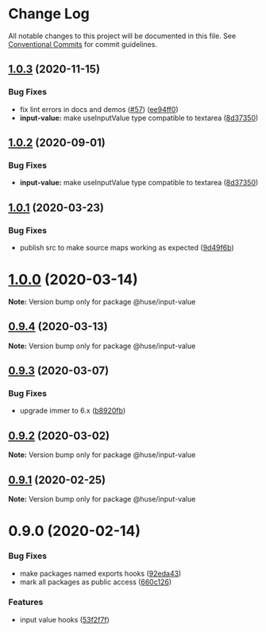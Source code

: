 # Change Log

All notable changes to this project will be documented in this file.
See [Conventional Commits](https://conventionalcommits.org) for commit guidelines.

## [1.0.3](https://github.com/ecomfe/react-hooks/compare/@huse/input-value@1.0.1...@huse/input-value@1.0.3) (2020-11-15)


### Bug Fixes

* fix lint errors in docs and demos ([#57](https://github.com/ecomfe/react-hooks/issues/57)) ([ee94ff0](https://github.com/ecomfe/react-hooks/commit/ee94ff02bf09696374ca4250c496a4dec0cbe02a))
* **input-value:** make useInputValue type compatible to textarea ([8d37350](https://github.com/ecomfe/react-hooks/commit/8d37350e351ec0115a143b1f80f1c359e7a97b34))





## [1.0.2](https://github.com/ecomfe/react-hooks/compare/@huse/input-value@1.0.1...@huse/input-value@1.0.2) (2020-09-01)


### Bug Fixes

* **input-value:** make useInputValue type compatible to textarea ([8d37350](https://github.com/ecomfe/react-hooks/commit/8d37350e351ec0115a143b1f80f1c359e7a97b34))





## [1.0.1](https://github.com/ecomfe/react-hooks/compare/@huse/input-value@0.9.3...@huse/input-value@1.0.1) (2020-03-23)


### Bug Fixes

* publish src to make source maps working as expected ([9d49f6b](https://github.com/ecomfe/react-hooks/commit/9d49f6b294a445c302f05da958c6e427e7eae669))





# [1.0.0](https://github.com/ecomfe/react-hooks/compare/@huse/input-value@0.9.3...@huse/input-value@1.0.0) (2020-03-14)

**Note:** Version bump only for package @huse/input-value





## [0.9.4](https://github.com/ecomfe/react-hooks/compare/@huse/input-value@0.9.3...@huse/input-value@0.9.4) (2020-03-13)

**Note:** Version bump only for package @huse/input-value





## [0.9.3](https://github.com/ecomfe/react-hooks/compare/@huse/input-value@0.9.2...@huse/input-value@0.9.3) (2020-03-07)


### Bug Fixes

* upgrade immer to 6.x ([b8920fb](https://github.com/ecomfe/react-hooks/commit/b8920fb67a14bd111b543efdcd58b67b8277ba46))





## [0.9.2](https://github.com/ecomfe/react-hooks/compare/@huse/input-value@0.9.1...@huse/input-value@0.9.2) (2020-03-02)

**Note:** Version bump only for package @huse/input-value





## [0.9.1](https://github.com/ecomfe/react-hooks/compare/@huse/input-value@0.9.0...@huse/input-value@0.9.1) (2020-02-25)

**Note:** Version bump only for package @huse/input-value





# 0.9.0 (2020-02-14)


### Bug Fixes

* make packages named exports hooks ([92eda43](https://github.com/ecomfe/react-hooks/commit/92eda43f2a3653f27cdf7545a70894995d0dbb5a))
* mark all packages as public access ([660c126](https://github.com/ecomfe/react-hooks/commit/660c1265ee27cb0de0e7b456904a22f4370002d0))


### Features

* input value hooks ([53f2f7f](https://github.com/ecomfe/react-hooks/commit/53f2f7f791d780a3100246aaeeb3a4c08d927f2a))
